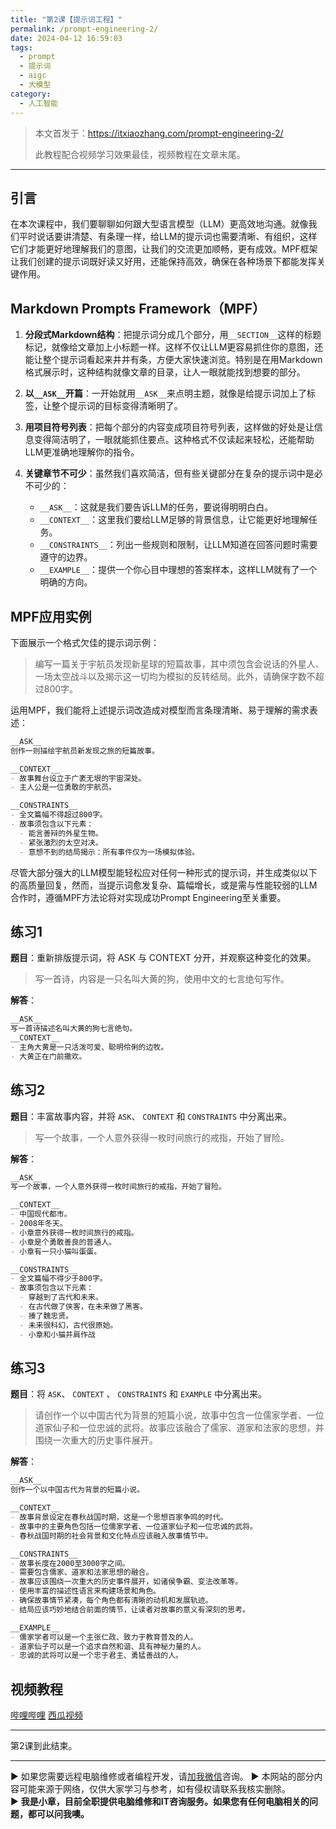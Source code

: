 ```yaml
---
title: "第2课【提示词工程】"
permalink: /prompt-engineering-2/
date: 2024-04-12 16:59:03
tags:
  - prompt
  - 提示词
  - aigc
  - 大模型
category:
  - 人工智能
---
```



> 本文首发于：<https://itxiaozhang.com/prompt-engineering-2/>
>
> 此教程配合视频学习效果最佳，视频教程在文章末尾。
>
---

## 引言

在本次课程中，我们要聊聊如何跟大型语言模型（LLM）更高效地沟通。就像我们平时说话要讲清楚、有条理一样，给LLM的提示词也需要清晰、有组织，这样它们才能更好地理解我们的意图，让我们的交流更加顺畅，更有成效。MPF框架让我们创建的提示词既好读又好用，还能保持高效，确保在各种场景下都能发挥关键作用。

<!--more-->

## Markdown Prompts Framework（MPF）

1. **分段式Markdown结构**：把提示词分成几个部分，用`__SECTION__`这样的标题标记，就像给文章加上小标题一样。这样不仅让LLM更容易抓住你的意图，还能让整个提示词看起来井井有条，方便大家快速浏览。特别是在用Markdown格式展示时，这种结构就像文章的目录，让人一眼就能找到想要的部分。

2. **以`__ASK__`开篇**：一开始就用`__ASK__`来点明主题，就像是给提示词加上了标签，让整个提示词的目标变得清晰明了。

3. **用项目符号列表**：把每个部分的内容变成项目符号列表，这样做的好处是让信息变得简洁明了，一眼就能抓住要点。这种格式不仅读起来轻松，还能帮助LLM更准确地理解你的指令。

4. **关键章节不可少**：虽然我们喜欢简洁，但有些关键部分在复杂的提示词中是必不可少的：
   - `__ASK__`：这就是我们要告诉LLM的任务，要说得明明白白。
   - `__CONTEXT__`：这里我们要给LLM足够的背景信息，让它能更好地理解任务。
   - `__CONSTRAINTS__`：列出一些规则和限制，让LLM知道在回答问题时需要遵守的边界。
   - `__EXAMPLE__`：提供一个你心目中理想的答案样本，这样LLM就有了一个明确的方向。

## MPF应用实例

下面展示一个格式欠佳的提示词示例：

> 编写一篇关于宇航员发现新星球的短篇故事，其中须包含会说话的外星人、一场太空战斗以及揭示这一切均为模拟的反转结局。此外，请确保字数不超过800字。

运用MPF，我们能将上述提示词改造成对模型而言条理清晰、易于理解的需求表述：

```markdown
__ASK__
创作一则描绘宇航员新发现之旅的短篇故事。

__CONTEXT__
- 故事舞台设立于广袤无垠的宇宙深处。
- 主人公是一位勇敢的宇航员。

__CONSTRAINTS__
- 全文篇幅不得超过800字。
- 故事须包含以下元素：
  - 能言善辩的外星生物。
  - 紧张激烈的太空对决。
  - 意想不到的结局揭示：所有事件仅为一场模拟体验。
```

尽管大部分强大的LLM模型能轻松应对任何一种形式的提示词，并生成类似以下的高质量回复，然而，当提示词愈发复杂、篇幅增长，或是需与性能较弱的LLM合作时，遵循MPF方法论将对实现成功Prompt Engineering至关重要。

## 练习1

**题目**：重新排版提示词，将 ASK 与 CONTEXT 分开，并观察这种变化的效果。

> 写一首诗，内容是一只名叫大黄的狗，使用中文的七言绝句写作。

**解答**：

```markdown
__ASK__
写一首诗描述名叫大黄的狗七言绝句。
__CONTEXT__
- 主角大黄是一只活泼可爱、聪明伶俐的边牧。
- 大黄正在门前撒欢。
```

## 练习2

**题目**：丰富故事内容，并将 `ASK`、 `CONTEXT` 和 `CONSTRAINTS` 中分离出来。

> 写一个故事，一个人意外获得一枚时间旅行的戒指，开始了冒险。

**解答**：

```markdown
__ASK__
写一个故事，一个人意外获得一枚时间旅行的戒指，开始了冒险。

__CONTEXT__
- 中国现代都市。
- 2008年冬天。
- 小章意外获得一枚时间旅行的戒指。
- 小章是个勇敢善良的普通人。
- 小章有一只小猫叫蛋蛋。

__CONSTRAINTS__
- 全文篇幅不得少于800字。
- 故事须包含以下元素：
  - 穿越到了古代和未来。
  - 在古代做了侠客，在未来做了黑客。
  - 揍了魏忠贤。
  - 未来很科幻，古代很原始。
  - 小章和小猫并肩作战
```

## 练习3

**题目**：将 `ASK`、 `CONTEXT` 、 `CONSTRAINTS` 和 `EXAMPLE` 中分离出来。

> 请创作一个以中国古代为背景的短篇小说，故事中包含一位儒家学者、一位道家仙子和一位忠诚的武将。故事应该融合了儒家、道家和法家的思想，并围绕一次重大的历史事件展开。

**解答**：

```markdown
__ASK__
创作一个以中国古代为背景的短篇小说。

__CONTEXT__
- 故事背景设定在春秋战国时期，这是一个思想百家争鸣的时代。
- 故事中的主要角色包括一位儒家学者、一位道家仙子和一位忠诚的武将。
- 春秋战国时期的社会背景和文化特点应该融入故事情节中。

__CONSTRAINTS__
- 故事长度在2000至3000字之间。
- 需要包含儒家、道家和法家思想的融合。
- 故事应该围绕一次重大的历史事件展开，如诸侯争霸、变法改革等。
- 使用丰富的描述性语言来构建场景和角色。
- 确保故事情节紧凑，每个角色都有清晰的动机和发展轨迹。
- 结局应该巧妙地结合前面的情节，让读者对故事的意义有深刻的思考。

__EXAMPLE__
- 儒家学者可以是一个主张仁政、致力于教育普及的人。
- 道家仙子可以是一个追求自然和谐、具有神秘力量的人。
- 忠诚的武将可以是一个忠于君主、勇猛善战的人。
```

## 视频教程

[哔哩哔哩](https://www.bilibili.com/video/BV13C411H7AC)
[西瓜视频](https://www.ixigua.com/7361049773677380108)

---

第2课到此结束。  

---
▶ 如果您需要远程电脑维修或者编程开发，请[加我微信](https://itxiaozhang.netlify.app/)咨询。 
▶ 本网站的部分内容可能来源于网络，仅供大家学习与参考，如有侵权请联系我核实删除。  
▶ **我是小章，目前全职提供电脑维修和IT咨询服务。如果您有任何电脑相关的问题，都可以问我噢。**  
